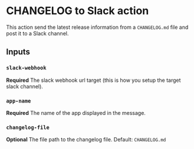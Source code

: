 # CHANGELOG to Slack action

This action send the latest release information from a `CHANGELOG.md` file and post it to a Slack channel.

## Inputs

### `slack-webhook`

**Required** The slack webhook url target (this is how you setup the target slack channel).

### `app-name`

**Required** The name of the app displayed in the message.

### `changelog-file`

**Optional** The file path to the changelog file. Default: `CHANGELOG.md`
